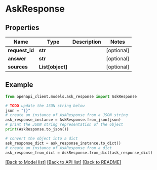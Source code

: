 # AskResponse


## Properties

Name | Type | Description | Notes
------------ | ------------- | ------------- | -------------
**request_id** | **str** |  | [optional] 
**answer** | **str** |  | [optional] 
**sources** | **List[object]** |  | [optional] 

## Example

```python
from openapi_client.models.ask_response import AskResponse

# TODO update the JSON string below
json = "{}"
# create an instance of AskResponse from a JSON string
ask_response_instance = AskResponse.from_json(json)
# print the JSON string representation of the object
print(AskResponse.to_json())

# convert the object into a dict
ask_response_dict = ask_response_instance.to_dict()
# create an instance of AskResponse from a dict
ask_response_from_dict = AskResponse.from_dict(ask_response_dict)
```
[[Back to Model list]](../README.md#documentation-for-models) [[Back to API list]](../README.md#documentation-for-api-endpoints) [[Back to README]](../README.md)


